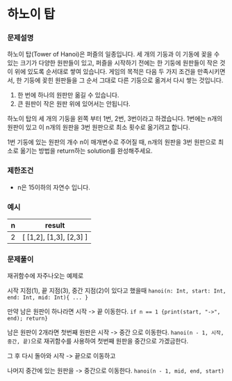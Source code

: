 # 하노이 탑

### 문제설명
하노이 탑(Tower of Hanoi)은 퍼즐의 일종입니다. 세 개의 기둥과 이 기동에 꽂을 수 있는 크기가 다양한 원판들이 있고, 퍼즐을 시작하기 전에는 한 기둥에 원판들이 작은 것이 위에 있도록 순서대로 쌓여 있습니다. 게임의 목적은 다음 두 가지 조건을 만족시키면서, 한 기둥에 꽂힌 원판들을 그 순서 그대로 다른 기둥으로 옮겨서 다시 쌓는 것입니다.

1. 한 번에 하나의 원판만 옮길 수 있습니다.
2. 큰 원판이 작은 원판 위에 있어서는 안됩니다.

하노이 탑의 세 개의 기둥을 왼쪽 부터 1번, 2번, 3번이라고 하겠습니다. 1번에는 n개의 원판이 있고 이 n개의 원판을 3번 원판으로 최소 횟수로 옮기려고 합니다.

1번 기둥에 있는 원판의 개수 n이 매개변수로 주어질 때, n개의 원판을 3번 원판으로 최소로 옮기는 방법을 return하는 solution를 완성해주세요.

### 제한조건

- n은 15이하의 자연수 입니다.

### 예시

|n|result|
|:---:|:---:|
|2|[ [1,2], [1,3], [2,3] ]|


### 문제풀이

재귀함수에 자주나오는 예제로 

시작 지점(1), 끝 지점(3), 중간 지점(2)이 있다고 했을때
`hanoi(n: Int, start: Int, end: Int, mid: Int){ ... }`

만약 남은 원판이 하나라면 시작 -> 끝 이동한다.
`if n == 1 {print(start, "->", end); return}`

남은 원판이 2개라면 첫번째 원판은 시작 -> 중간 으로 이동한다.
`hanoi(n - 1, 시작, 중간, 끝)`으로 재귀함수를 사용하여 첫번째 원판을 중간으로 가겠금한다. 

그 후 다시 돌아와 시작 -> 끝으로 이동하고

나머지 중간에 있는 원판을 -> 중간으로 이동한다.
`hanoi(n - 1, mid, end, start)`